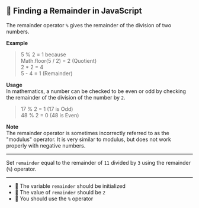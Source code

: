 🚀 Finding a Remainder in JavaScript
------------------------------------

The remainder operator `%` gives the remainder of the division of two numbers.

**Example**

> 5 % 2 = 1 because  
> Math.floor(5 / 2) = 2 (Quotient)  
> 2 \* 2 = 4  
> 5 - 4 = 1 (Remainder)

**Usage**  
In mathematics, a number can be checked to be even or odd by checking the remainder of the division of the number by `2`.

> 17 % 2 = 1 (17 is Odd)  
> 48 % 2 = 0 (48 is Even)

**Note**  
The remainder operator is sometimes incorrectly referred to as the "modulus" operator. It is very similar to modulus, but does not work properly with negative numbers.

* * *

Set `remainder` equal to the remainder of `11` divided by `3` using the remainder (`%`) operator.

* * *

*   🧪 The variable `remainder` should be initialized
*   🧪 The value of `remainder` should be `2`
*   🧪 You should use the `%` operator